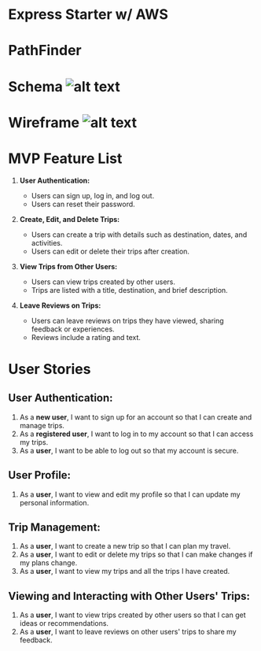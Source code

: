 # Express Starter w/ AWS

# PathFinder

# Schema ![alt text](images/Screenshot%202025-02-20%20at%2011.00.43 AM.png)


# Wireframe ![alt text](images/Screenshot%202025-02-18%20at%2011.40.50 AM.png)

# MVP Feature List

1. **User Authentication:**
   - Users can sign up, log in, and log out.
   - Users can reset their password.

2. **Create, Edit, and Delete Trips:**
   - Users can create a trip with details such as destination, dates, and activities.
   - Users can edit or delete their trips after creation.

3. **View Trips from Other Users:**
   - Users can view trips created by other users.
   - Trips are listed with a title, destination, and brief description.

4. **Leave Reviews on Trips:**
   - Users can leave reviews on trips they have viewed, sharing feedback or experiences.
   - Reviews include a rating and text.

# User Stories

## User Authentication:
1. As a **new user**, I want to sign up for an account so that I can create and manage trips.
2. As a **registered user**, I want to log in to my account so that I can access my trips.
3. As a **user**, I want to be able to log out so that my account is secure.

## User Profile:
1. As a **user**, I want to view and edit my profile so that I can update my personal information.

## Trip Management:
1. As a **user**, I want to create a new trip so that I can plan my travel.
2. As a **user**, I want to edit or delete my trips so that I can make changes if my plans change.
3. As a **user**, I want to view my trips and all the trips I have created.

## Viewing and Interacting with Other Users' Trips:
1. As a **user**, I want to view trips created by other users so that I can get ideas or recommendations.
2. As a **user**, I want to leave reviews on other users' trips to share my feedback.

